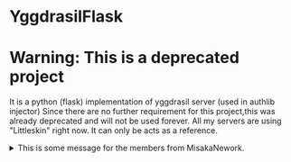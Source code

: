 # YggdrasilFlask

# Warning: This is a deprecated project

It is a python (flask) implementation of yggdrasil server (used in authlib injector)
Since there are no further requirement for this project,this was already deprecated and will not be used forever.
All my servers are using "Littleskin" right now.
It can only be acts as a reference.

<details>
<summary>This is some message for the members from MisakaNework.</summary>
Hmm... this is T2 speaking.<br>
This project is originally acts as a self-implemented python version as yggdrasil in Python.<br>
Since this project is written by myself, <br>
I would have a better knowledge of my code and I can edit the code to achieve custom function such as the compatibility to a Flarum forum authentication system.<br>
However, some member might know, one of the manager come back,<br>
and shut the project down by defining this into a <span style="color: red">"useless project"</span> and give a very complicated solution (both on code and user) based on a php-based opensource project.<br>
Hence, this project is deprecated forever and only a few people know the existance of this project.
</details>
